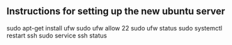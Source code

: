 ## Instructions for setting up the new ubuntu server

sudo apt-get install ufw
sudo ufw allow 22
sudo ufw status
sudo systemctl restart ssh
sudo service ssh status
